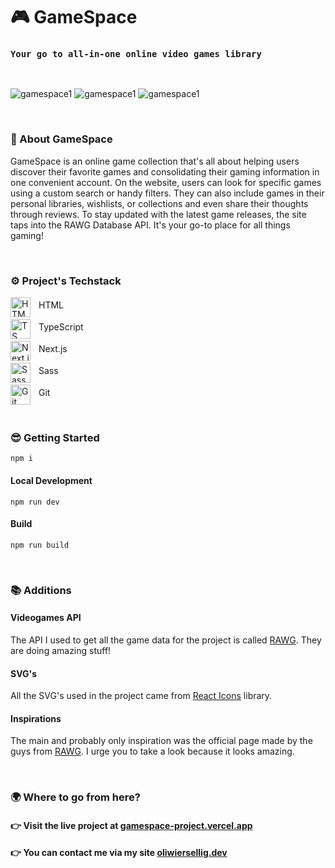 # 🎮 GameSpace

### **`Your go to all-in-one online video games library`**

<br />

![gamespace1](https://jhlemuenelichgebawrp.supabase.co/storage/v1/object/public/project_screenshots/gamespace-1-lg.webp)
![gamespace1](https://jhlemuenelichgebawrp.supabase.co/storage/v1/object/public/project_screenshots/gamespace-7-lg.webp)
![gamespace1](https://jhlemuenelichgebawrp.supabase.co/storage/v1/object/public/project_screenshots/gamespace-9-lg.webp)

<br />

### 💬 About GameSpace

GameSpace is an online game collection that's all about helping users discover their favorite games and consolidating their gaming information in one convenient account. On the website, users can look for specific games using a custom search or handy filters. They can also include games in their personal libraries, wishlists, or collections and even share their thoughts through reviews. To stay updated with the latest game releases, the site taps into the RAWG Database API. It's your go-to place for all things gaming!

<br />

### ⚙ Project's Techstack

<img align="left" alt="HTML" width="32px" style="padding-right:10px" src="https://cdn.jsdelivr.net/gh/devicons/devicon@latest/icons/html5/html5-original.svg" />
<p align="left" style="padding-top:4px">HTML</p>
<img align="left" alt="TS" width="32px" style="padding-right:10px" src="https://cdn.jsdelivr.net/gh/devicons/devicon@latest/icons/typescript/typescript-original.svg" />
<p align="left" style="padding-top:4px">TypeScript</p>
<img align="left" alt="Next.js" width="32px" style="padding-right:10px" src="https://cdn.jsdelivr.net/gh/devicons/devicon@latest/icons/nextjs/nextjs-original.svg" />
<p align="left" style="padding-top:4px">Next.js</p>
<img align="left" alt="Sass" width="32px" style="padding-right:10px" src="https://cdn.jsdelivr.net/gh/devicons/devicon@latest/icons/sass/sass-original.svg" />
<p align="left" style="padding-top:4px">Sass</p>
<img align="left" alt="Git" width="32px" style="padding-right:10px" src="https://cdn.jsdelivr.net/gh/devicons/devicon@latest/icons/git/git-original.svg" />
<p align="left" style="padding-top:4px">Git</p>
<br />

### 😎 Getting Started

```
npm i
```

#### Local Development

```
npm run dev
```

#### Build

```
npm run build
```

<br />

### 📚 Additions

#### Videogames API

The API I used to get all the game data for the project is called [RAWG](https://rawg.io/apidocs). They are doing amazing stuff!

#### SVG's

All the SVG's used in the project came from [React Icons](https://react-icons.github.io/react-icons/) library.

#### Inspirations

The main and probably only inspiration was the official page made by the guys from [RAWG](https://rawg.io). I urge you to take a look because it looks amazing.

<br />

### 🌍 Where to go from here?

#### 👉 Visit the live project at [gamespace-project.vercel.app](https://gamespace-project.vercel.app/)

#### 👉 You can contact me via my site [oliwiersellig.dev](https://oliwiersellig.dev/)
